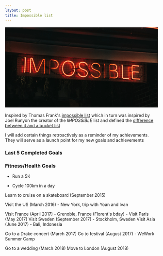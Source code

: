 ```yaml
---
layout: post
title: Impossible list
---
```


![](images/impossible.png)

Inspired by Thomas Frank's [impossible list](https://collegeinfogeek.com/about/meet-the-author/my-impossible-list/)
which in turn was inspired by Joel Runyon the creator of the *IMPOSSIBLE* list and defined the [difference between it and a bucket list](https://impossiblehq.com/the-impossible-list-is-not-a-bucket-list/)

I will add certain things retroactively as a reminder of my achievements. 
They will serve as a launch point for my new goals and achievements

### Last 5 Completed Goals

### Fitness/Health Goals

- Run a 5K

- Cycle 100km in a day

Learn to cruise on a skateboard (September 2015)

Visit the US (March 2016) - New York, trip with Yoan and Ivan

Visit France (April 2017) - Grenoble, France (Florent's bday)
	- Visit Paris (May 2017)
Visit Sweden (September 2017) - Stockholm, Sweden
Visit Asia (June 2017) - Bali, Indonesia

Go to a Drake concert (March 2017)
Go to festival (August 2017) - WeWork Summer Camp

Go to a wedding (March 2018)
Move to London (August 2018)